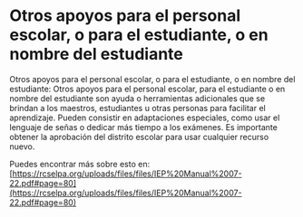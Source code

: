 # Otros apoyos para el personal escolar, o para el estudiante, o en nombre del estudiante
Otros apoyos para el personal escolar, o para el estudiante, o en nombre del estudiante: Otros apoyos para el personal escolar, para el estudiante o en nombre del estudiante son ayuda o herramientas adicionales que se brindan a los maestros, estudiantes u otras personas para facilitar el aprendizaje. Pueden consistir en adaptaciones especiales, como usar el lenguaje de señas o dedicar más tiempo a los exámenes. Es importante obtener la aprobación del distrito escolar para usar cualquier recurso nuevo.

Puedes encontrar más sobre esto en: [https://rcselpa.org/uploads/files/files/IEP%20Manual%2007-22.pdf#page=80](https://rcselpa.org/uploads/files/files/IEP%20Manual%2007-22.pdf#page=80)
